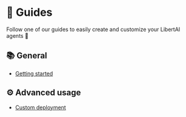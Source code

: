 # 📖 Guides

Follow one of our guides to easily create and customize your LibertAI agents 🚀

## 📚 General

- [Getting started](general/getting-started.md)

## ⚙ Advanced usage

- [Custom deployment](advanced/custom-deployment.md)
